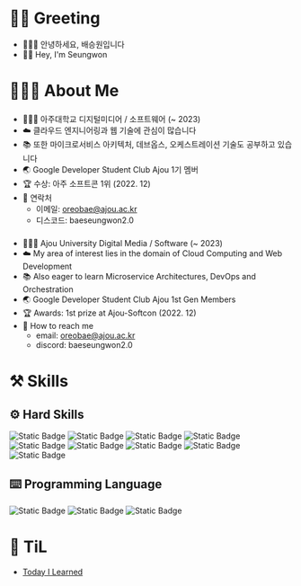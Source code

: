 # 🖖🏽 Greeting
- 🙇🏽‍♂️ 안녕하세요, 배승원입니다
- 👋🏽 Hey, I'm Seungwon

# 👨🏽‍💻 About Me
###  
- 👨🏽‍🎓 아주대학교 디지털미디어 / 소프트웨어 (~ 2023)
- ☁️ 클라우드 엔지니어링과 웹 기술에 관심이 많습니다
- 📚 또한 마이크로서비스 아키텍처, 데브옵스, 오케스트레이션 기술도 공부하고 있습니다
- 🌏 Google Developer Student Club Ajou 1기 멤버
- 🏆 수상: 아주 소프트콘 1위 (2022. 12)
- 📧 연락처
  - 이메일: oreobae@ajou.ac.kr
  - 디스코드: baeseungwon2.0

###   
- 👨🏽‍🎓 Ajou University Digital Media / Software (~ 2023)
- ☁️ My area of interest lies in the domain of Cloud Computing and Web Development
- 📚 Also eager to learn Microservice Architectures, DevOps and Orchestration
- 🌏 Google Developer Student Club Ajou 1st Gen Members
- 🏆 Awards: 1st prize at Ajou-Softcon (2022. 12)
- 📧 How to reach me
  - email: oreobae@ajou.ac.kr
  - discord: baeseungwon2.0


# ⚒️ Skills

## ⚙️ Hard Skills

![Static Badge](https://img.shields.io/badge/AWS-%23232F3E?logo=Amazon%20AWS&logoColor=ffffff) ![Static Badge](https://img.shields.io/badge/Git-%23F05032?logo=Git&logoColor=ffffff) ![Static Badge](https://img.shields.io/badge/Linux-%23000000?logo=Ubuntu&logoColor=ffffff) ![Static Badge](https://img.shields.io/badge/MySQL-%234479A1?logo=MySQL&logoColor=ffffff) 
![Static Badge](https://img.shields.io/badge/Docker-%232496ED?logo=Docker&logoColor=ffffff) ![Static Badge](https://img.shields.io/badge/Kubernetes-%23326CE5?logo=Kubernetes&logoColor=ffffff) ![Static Badge](https://img.shields.io/badge/Spring%20Boot-%236DB33F?logo=Spring%20Boot&logoColor=ffffff) ![Static Badge](https://img.shields.io/badge/Flask-000000?logo=Flask&logoColor=%23FFFFFF) ![Static Badge](https://img.shields.io/badge/Obsidian-%237C3AED?logo=Obsidian)



## ⌨️ Programming Language

![Static Badge](https://img.shields.io/badge/Python-%233776AB?logo=python&logoColor=ffffff) ![Static Badge](https://img.shields.io/badge/Java-%23F80000?logo=Oracle&logoColor=ffffff) ![Static Badge](https://img.shields.io/badge/Go-%2300ADD8?logo=Go&logoColor=ffffff)

# 📖 TiL

- [Today I Learned](https://github.com/seungwonbased/TIL)
